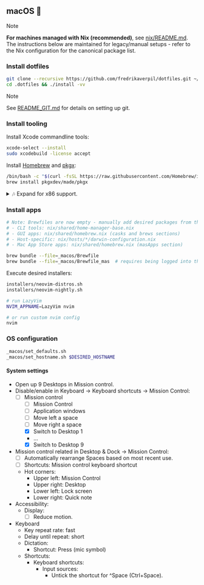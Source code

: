 ## macOS 🍎

> [!NOTE]
>
> **For machines managed with Nix (recommended)**, see [nix/README.md](nix/README.md).
> The instructions below are maintained for legacy/manual setups - refer to the Nix configuration for the canonical package list.

### Install dotfiles

```bash
git clone --recursive https://github.com/fredrikaverpil/dotfiles.git ~/.dotfiles
cd .dotfiles && ./install -vv
```

> [!NOTE]
>
> See [README_GIT.md](README_GIT.md) for details on setting up git.

### Install tooling

Install Xcode commandline tools:

```bash
xcode-select --install
sudo xcodebuild -license accept
```

Install [Homebrew](https://brew.sh/) and [pkgx](https://pkgx.sh):

```bash
/bin/bash -c "$(curl -fsSL https://raw.githubusercontent.com/Homebrew/install/HEAD/install.sh)"
brew install pkgxdev/made/pkgx
```

<details>
  <summary>🎶 Expand for x86 support.</summary>

When on an arm64 device, homebrew is installed in `/opt/homebrew/bin/brew`. You
can install an x64 version in `/usr/local/bin/brew`. See
[installers/homebrew.sh](installers/homebrew.sh) for more info.

</details>

### Install apps

```bash
# Note: Brewfiles are now empty - manually add desired packages from the Nix configuration:
# - CLI tools: nix/shared/home-manager-base.nix
# - GUI apps: nix/shared/homebrew.nix (casks and brews sections)
# - Host-specific: nix/hosts/*/darwin-configuration.nix
# - Mac App Store apps: nix/shared/homebrew.nix (masApps section)

brew bundle --file=_macos/Brewfile
brew bundle --file=_macos/Brewfile_mas  # requires being logged into the App Store
```

Execute desired installers:

```bash
installers/neovim-distros.sh
installers/neovim-nightly.sh

# run LazyVim
NVIM_APPNAME=LazyVim nvim

# or run custom nvim config
nvim
```

### OS configuration

```bash
_macos/set_defaults.sh
_macos/set_hostname.sh $DESIRED_HOSTNAME
```

#### System settings

- Open up 9 Desktops in Mission control.
- Disable/enable in Keyboard → Keyboard shortcuts → Mission Control:
  - [ ] Mission control
    - [ ] Mission Control
    - [ ] Application windows
    - [ ] Move left a space
    - [ ] Move right a space
    - [x] Switch to Desktop 1
    - ...
    - [x] Switch to Desktop 9
- Mission control related in Desktop & Dock → Mission Control:
  - [ ] Automatically rearrange Spaces based on most recent use.
  - [ ] Shortcuts: Mission control keyboard shortcut
  - Hot corners:
    - Upper left: Mission Control
    - Upper right: Desktop
    - Lower left: Lock screen
    - Lower right: Quick note
- Accessibility:
  - Display:
    - [ ] Reduce motion.
- Keyboard
  - Key repeat rate: fast
  - Delay until repeat: short
  - Dictation:
    - Shortcut: Press (mic symbol)
  - Shortcuts:
    - Keyboard shortcuts:
      - Input sources:
        - Untick the shortcut for ^Space (Ctrl+Space).
